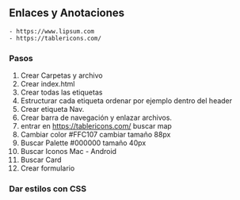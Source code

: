  
 ## Enlaces y Anotaciones

    - https://www.lipsum.com
    - https://tablericons.com/


### Pasos

1. Crear Carpetas y archivo
2. Crear index.html
3. Crear todas las etiquetas
4. Estructurar cada etiqueta ordenar por ejemplo dentro del header
5. Crear etiqueta Nav.
6. Crear barra de navegación y enlazar archivos.
7. entrar en https://tablericons.com/ buscar map
8. Cambiar color #FFC107 cambiar tamaño 88px
9. Buscar Palette #000000 tamaño 40px
10. Buscar Iconos Mac - Android
11. Buscar Card
12. Crear formulario

### Dar estilos con CSS

